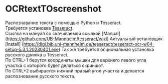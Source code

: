 # OCRtextTOscreenshot
Распознавание текста с помощью Python и Tesseract.  
Требуется установка [Tesseract](http://waksoft.susu.ru/53644d/CRFMEUtYSklHVUdHUxEFBURIClVGTF5dTVsTVh5eWQ==/).  
Ссылка на мануал со скачиваемой ссылкой [Manual] (https://github.com/UB-Mannheim/tesseract/wiki)
Актуальный установщик [Install] (https://digi.bib.uni-mannheim.de/tesseract/tesseract-ocr-w64-setup-5.3.1.20230401.exe) 
Так же требуется опциональная установка русского движка в Tesseract.  
По CTRL+1 берутся координаты мышки для верхнего левого угла участка с которого будет делаться скриншот.  
По CTRL+2 выбирается нижний правый угол участка и делается распознование русского текста.  
